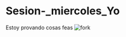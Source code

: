 # Sesion-_miercoles_Yo

Estoy provando cosas feas
![fork](https://user-images.githubusercontent.com/54336523/90320440-11864a00-df07-11ea-8713-596674500688.jpg)
